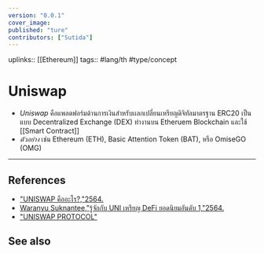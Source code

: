 ```yaml
---
version: "0.0.1"
cover_image:
published: "ture"
contributors: ["Sutida"]
---
```

uplinks:: [[Ethereum]]
tags:: #lang/th #type/concept

# Uniswap
- *Uniswap* คือแพลตฟอร์มด้านการเงินสำหรับเเลกเปลี่ยนเหรียญดิจิทัลมาตรฐาน ERC20 เป็นแบบ Decentralized Exchange (DEX) ทำงานบน Etheruem Blockchain และใช้ [[Smart Contract]]  
-  *ตัวอย่าง* เช่น Ethereum (ETH), Basic Attention Token (BAT), หรือ OmiseGO (OMG) 

---
## References
- ["UNISWAP คืออะไร?,"2564.](https://academy.bitcoinaddict.org/what-is-uniswap/)
- [Waranyu Suknantee,"รู้จักกับ UNI เหรียญ DeFi ยอดนิยมอันดับ 1,"2564.](https://medium.com/bitkub/uni-8d580a07449d)
- ["UNISWAP PROTOCOL"](https://uniswap.org/)
## See also


